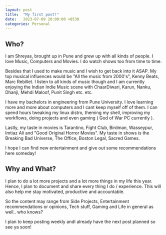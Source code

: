 ```yaml
---
layout: post
title:  "My first post!"
date:   2023-07-09 20:00:00 +0530
categories: Personal
---
```

## Who?
I am Shreyas, brought up in Pune and grew up with all kinds of people. I love Music, Computers and Movies. I do watch shows too from time to time.  

Besides that I used to make music and I wish to get back into it ASAP. My top musical influences would be "All the music from 2000's", Kenny Beats, Marc Rebillet. I listen to all kinds of music though and I am currently enjoying the Indian Indie Music scene with ChaarDiwari, Karun, Nanku, Dhanji, Mehdi Maloof, Punit Singh etc. etc.

I have my bachelors in engineering from Pune University. I love learning more and more about computers and I cant keep myself off of them. I can spend hours tweaking my linux distro, theming my shell, improving my workflows, doing projects and even gaming ( God of War PC currently ).  

Lastly, my taste in movies is Tarantino, Fight Club, Birdman, Wasseypur, Imtiaz Ali and "Good Original Horror Movies". My taste in shows is the Breaking Bad Universe, The Office, Boston Legal, Sacred Games.

I hope I can find new entertainment and give out some recommendations here someday!

## Why and What?

I plan to do a lot more projects and a lot more things in my life this year. Hence, I plan to document and share every thing I do / experience. This will also help me stay motivated, productive and accountable.  

So the content may range from Side Projects, Entertainment recommendations or opinions, Tech stuff, Gaming and Life in general as well.. who knows?

I plan to keep posting weekly andI already have the next post planned so see ya soon!